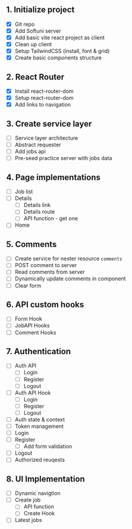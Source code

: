 ## 1. Initialize project
- [x] Git repo
- [x] Add Softuni server
- [x] Add basic vite react project as client
- [x] Clean up client
- [x] Setup TailwindCSS (install, font & grid)
- [x] Create basic components structure

## 2. React Router
- [x] Install react-router-dom
- [x] Setup react-router-dom
- [x] Add links to navigation

## 3. Create service layer
- [ ] Service layer architecture
- [ ] Abstract requester
- [ ] Add jobs api
- [ ] Pre-seed practice server with jobs data

## 4. Page implementations
- [ ] Job list
- [ ] Details
  - [ ] Details link
  - [ ] Details route
  - [ ] API function - get one
- [ ] Home

## 5. Comments
- [ ] Create service for nester resource `comments`
- [ ] POST comment to server
- [ ] Read comments from server
- [ ] Dynamically update comments in component
- [ ] Clear form

## 6. API custom hooks
- [ ] Form Hook
- [ ] JobAPI Hooks
- [ ] Comment Hooks

## 7. Authentication
- [ ] Auth API
  - [ ] Login
  - [ ] Register
  - [ ] Logout
- [ ] Auth API Hook
  - [ ] Login
  - [ ] Register
  - [ ] Logout
- [ ] Auth state & context
- [ ] Token management
- [ ] Login
- [ ] Register
  - [ ] Add form validation
- [ ] Logout
- [ ] Authorized reuqests

## 8. UI Implementation
- [ ] Dynamic navigtion
- [ ] Create job
  - [ ] API function
  - [ ] Create Hook
- [ ] Latest jobs